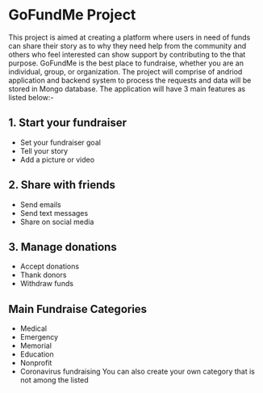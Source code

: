 # GoFundMe Project
This project is aimed at creating a platform where users in need of funds can share their story as to why they need help from the community and others who feel interested can show support by contributing to the that purpose. GoFundMe is the best place to fundraise, whether you are an individual, group, or organization. The project will comprise of andriod application and backend system to process the requests and data will be stored in Mongo database. The application will have 3 main features as listed below:-

## 1. Start your fundraiser
* Set your fundraiser goal
* Tell your story
* Add a picture or video

## 2. Share with friends
* Send emails
* Send text messages
* Share on social media

## 3. Manage donations
* Accept donations
* Thank donors
* Withdraw funds

## Main Fundraise Categories
* Medical
* Emergency
* Memorial
* Education
* Nonprofit
* Coronavirus fundraising
You can also create your own category that is not among the listed
